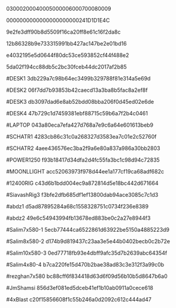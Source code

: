 03000200040005000006000700080009

0000000000000000000000241D1D1E4C

9e2fe3dff90b8d5509f16ca20ff8e61c16f2da8c

12b86328b9e733315991bb427ac147be2e01bd16

e4032195e5d0644f80dc53ce593852cf44f488e2

5da02f194cc88db5c2bc30fceb44dc2017af2b85

#DESK1
3db229a7c98b64ec3499b329788f81e314a5e69d

#DESK2
06f7dd7b93853b42caecd13a3ba8b5fac8a2ef8f

#DESK3
db3097dad6e8ab52bdd08bba206f0d45ed02e6de

#DESK4
47b729c1d7459381ebf88715c59b6a7f2b4c0461

#LAPTOP
043a80eca7efa427d768a7e9c6a64e601613beb9

#SCHATR1
4283cb86c31c0a268327d3583ea7c01e2c52760f

#SCHATR2
4aee436576ec3ba2f9a6e80a837a986a30bb2803

#POWER1250
f93b18417d34dfa2d4fc55fa3bc1c98d94c72835

#MOONLLIGHT
acc52063973f978d44ee1a177cf19ca68adf682c

#12400RIG
c43d6b1bdd004ec9a872814d5e18bc442d671664

#SiavashRig3
f3bfe2dfb685df1ef13800dab94ace3085c7c1d3

#abdz1
d5ad87895284a68c1558328751c0734f236e8389

#abdz2
49e6c54943994fb13678ed883be0c2a27e8944f3

#Salim7x580-1
5ecb77444ca6522861d63922be5150a4885223d9

#Salim8x580-2
d174b9d819437c23aa3e5e44b0402becb0c2b72e

#Salim10x580-3
0ed77718fb93e4dbff9afc35d7b2639abc64354f

#Salim4x80-4
b7ca220fe15d470b2bae38ad83c3e312f3a99c0b

#rezghan7x580
bc88cff6f834418d63d6f09d56b10b5d8647b6a0

#JmShamsi
856d3ef081ed5dceb41ef1b10ab0911a0cece618

#4xBlast
c20f15856608f1c55b246a0d2092c612c444ad47
